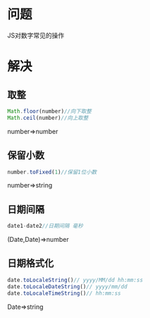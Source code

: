 # 问题
JS对数字常见的操作
# 解决
## 取整
``` javascript
Math.floor(number)//向下取整
Math.ceil(number)//向上取整
```
number=>number
## 保留小数
``` javascript
number.toFixed(1)//保留1位小数
```
number=>string
## 日期间隔
``` javascript
date1-date2//日期间隔 毫秒
```
(Date,Date)=>number
## 日期格式化
``` javascript
date.toLocaleString()// yyyy/MM/dd hh:mm:ss
date.toLocaleDateString()// yyyy/mm/dd
date.toLocaleTimeString()// hh:mm:ss
```
Date=>string
